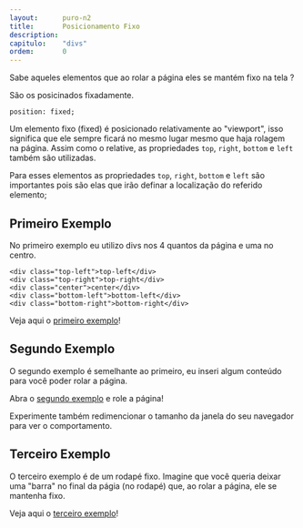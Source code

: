 ```yaml
---
layout:      puro-n2
title:       Posicionamento Fixo
description:
capitulo:    "divs"
ordem:       0
---
```


Sabe aqueles elementos que ao rolar a página eles se mantém fixo na tela ?

São os posicinados fixadamente.

    position: fixed;

Um elemento fixo (fixed) é posicionado relativamente ao "viewport", isso significa que ele sempre ficará no mesmo lugar 
mesmo que haja rolagem na página. Assim como o relative, as propriedades `top`, `right`, `bottom` e `left` também são 
utilizadas.

Para esses elementos as propriedades `top`, `right`, `bottom` e `left` são importantes pois são elas que irão definar a 
localização do referido elemento;


## Primeiro Exemplo 

No primeiro exemplo eu utilizo divs nos 4 quantos da página e uma no centro.

    <div class="top-left">top-left</div>
    <div class="top-right">top-right</div>
    <div class="center">center</div>
    <div class="bottom-left">bottom-left</div>
    <div class="bottom-right">bottom-right</div>

Veja aqui o [primeiro exemplo](01.html)!


## Segundo Exemplo 

O segundo exemplo é semelhante ao primeiro, eu inseri algum conteúdo para você poder rolar a página.

Abra o [segundo exemplo](02.html) e role a página!

Experimente também redimencionar o tamanho da janela do seu navegador para ver o comportamento.


## Terceiro Exemplo 

O terceiro exemplo é de um rodapé fixo. Imagine que você queria deixar uma "barra" no final da págia (no rodapé) que,
ao rolar a página, ele se mantenha fixo.

Veja aqui o [terceiro exemplo](03.html)!



